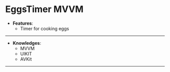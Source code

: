 # EggsTimer MVVM

* **Features**:
    * Timer for cooking eggs


___
* **Knowledges**:
  * MVVM
  * UIKIT
  * AVKit

___
